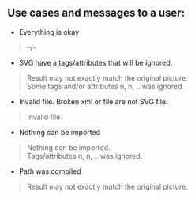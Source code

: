 Use cases and messages to a user:
---
* Everything is okay

> -/-

* SVG have a tags/attributes that will be ignored.

> Result may not exactly match the original picture. <br/>
> Some tags and/or attributes n, n, .. was ignored.

* Invalid file. Broken xml or file are not SVG file.

> Invalid file

* Nothing can be imported

> Nothing can be imported. <br/>
> Tags/attributes n, n, .. was ignored.

* Path was compiled

> Result may not exactly match the original picture.

